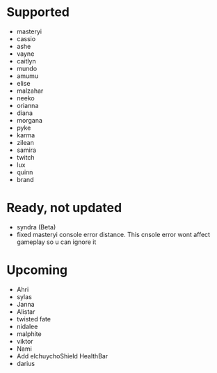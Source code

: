 # Supported
- masteryi
- cassio
- ashe
- vayne
- caitlyn
- mundo
- amumu
- elise
- malzahar
- neeko
- orianna
- diana
- morgana
- pyke
- karma
- zilean
- samira
- twitch
- lux
- quinn
- brand
# Ready, not updated
- syndra (Beta)
- fixed masteryi console error distance. This cnsole error wont affect gameplay so u can ignore it
# Upcoming
- Ahri
- sylas
- Janna
- Alistar 
- twisted fate
- nidalee
- malphite
- viktor
- Nami
- Add elchuychoShield HealthBar
- darius
